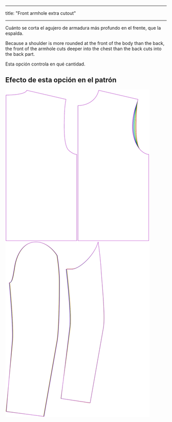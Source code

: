 - - -
title: "Front armhole extra cutout"
- - -

Cuánto se corta el agujero de armadura más profundo en el frente, que la espalda.

Because a shoulder is more rounded at the front of the body than the back, the front of the armhole cuts deeper into the chest than the back cuts into the back part.

Esta opción controla en qué cantidad.

## Efecto de esta opción en el patrón

![Esta imagen muestra el efecto de esta opción superponiendo varias variantes que tienen un valor diferente para esta opción](bent_frontarmholedeeper_sample.svg "Efecto de esta opción en el patrón")
